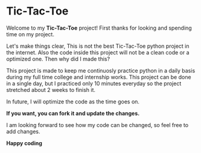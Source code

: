 # Tic-Tac-Toe
Welcome to my **Tic-Tac-Toe** project!
First thanks for looking and spending time on my project.

Let's make things clear,
This is not the best Tic-Tac-Toe python project in the internet.
Also the code inside this project will not be a clean code or a optimized one.
Then why did I made this?

This project is made to keep me continuosly practice python in a daily basis during my full time college and internship works.
This project can be done in a single day, but I practiced only 10 minutes everyday so the project stretched about 2 weeks to finish it.

In future, I will optimize the code as the time goes on.

**If you want, you can fork it and update the changes.**

I am looking forward to see how my code can be changed, so feel free to add changes. 

**Happy coding**

